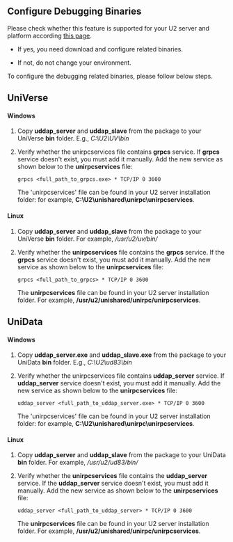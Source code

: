 
## Configure Debugging Binaries

Please check whether this feature is supported for your U2 server and platform according [this page](./DAPRelease.md).

 - If yes, you need download and configure related binaries.

 - If not, do not change your environment.

To configure the debugging related binaries, please follow below steps.

## UniVerse

#### Windows

1. Copy **uddap_server** and **uddap_slave** from the package to your UniVerse **bin** folder. E.g., *C:\U2\UV\bin*
  
2. Verify whether the unirpcservices file contains **grpcs** service. If **grpcs** service doesn't exist, you must add it manually. Add the new service as shown below to the **unirpcservices** file:

    ```
    grpcs <full_path_to_grpcs.exe> * TCP/IP 0 3600
    ```

    The 'unirpcservices' file can be found in your U2 server installation folder: for example, **C:\U2\unishared\unirpc\unirpcservices**.

#### Linux

1. Copy **uddap_server** and **uddap_slave** from the package to your UniVerse **bin** folder. For example, */usr/u2/uv/bin/*
  
2. Verify whether the **unirpcservices** file contains the **grpcs** service. If the **grpcs** service doesn't exist, you must add it manually. Add the new service as shown below to the **unirpcservices** file:

    ```
    grpcs <full_path_to_grpcs> * TCP/IP 0 3600
    ```

    The **unirpcservices** file can be found in your U2 server installation folder. For example,  **/usr/u2/unishared/unirpc/unirpcservices**.

## UniData

#### Windows

1. Copy **uddap_server.exe** and **uddap_slave.exe** from the package to your UniData **bin** folder. E.g., *C:\U2\ud83\bin*
  
2. Verify whether the unirpcservices file contains **uddap_server** service. If **uddap_server** service doesn't exist, you must add it manually. Add the new service as shown below to the **unirpcservices** file:

    ```
    uddap_server <full_path_to_uddap_server.exe> * TCP/IP 0 3600
    ```

    The 'unirpcservices' file can be found in your U2 server installation folder: for example, **C:\U2\unishared\unirpc\unirpcservices**.

#### Linux

1. Copy **uddap_server** and **uddap_slave** from the package to your UniData **bin** folder. For example, */usr/u2/ud83/bin/*
  
2. Verify whether the **unirpcservices** file contains the **uddap_server** service. If the **uddap_server** service doesn't exist, you must add it manually. Add the new service as shown below to the **unirpcservices** file:

    ```
    uddap_server <full_path_to_uddap_server> * TCP/IP 0 3600
    ```

    The **unirpcservices** file can be found in your U2 server installation folder. For example,  **/usr/u2/unishared/unirpc/unirpcservices**.